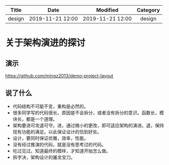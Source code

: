 | Title                | Date             | Modified         | Category          |
|:--------------------:|:----------------:|:----------------:|:-----------------:|
| design      | 2019-11-21 12:00 | 2019-11-21 12:00 | design   |


# 关于架构演进的探讨

## 演示 
https://github.com/mingz2013/demo-project-layout

## 说了什么

- 代码结构不可能不变，重构是必然的。
- 很多同学写的代码很长，原因是不会拆分，或者没有拆分的意识。函数长，模块长，都是一个道理。
- 架构要进可攻退可守。进，通过微小的更改，即可适应架构的演进。退，保持现有功能的满足。以此保证设计的恰到好处。
- 设计，要同时保证优雅，效率，性能。
- 没有经过推演的代码，就是没有思考过的代码。
- 吃过见过。知道最终的模样，才知道开始怎么做。
- 拆字决，架构设计的屠龙宝刀。